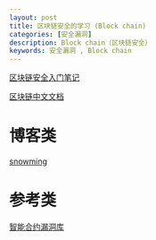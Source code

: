 ```yaml
---
layout: post
title: 区块链安全的学习 (Block chain)
categories: [安全漏洞]
description: Block chain（区块链安全）
keywords: 安全漏洞 , Block chain
---
```



[区块链安全入门笔记](https://github.com/slowmist/Knowledge-Base/blob/master/blockchain_security_study_notes/README.md)

[区块链中文文档](https://github.com/LiuBoyu/blockchain)

# 博客类
[snowming](http://snowming.me/)


# 参考类
[智能合约漏洞库](https://swcregistry.io/)
